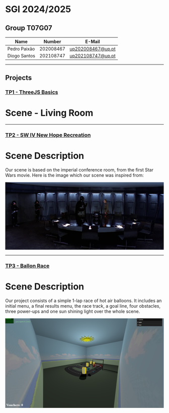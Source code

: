 # SGI 2024/2025

## Group T07G07
| Name             | Number    | E-Mail             |
| ---------------- | --------- | ------------------ |
| Pedro Paixão     | 202008467 | up202008467@up.pt  |
| Diogo Santos     | 202108747 | up202108747@up.pt  |

----

## Projects

### [TP1 - ThreeJS Basics](tp1)

# Scene - Living Room
-----

### [TP2 - SW IV New Hope Recreation](tp2)

# Scene Description

Our scene is based on the imperial conference room, from the first Star Wars movie. Here is the image which our scene was inspired from: 

![Image 0](tp2/screenshots/Screenshot_0.png)


----

### [TP3 - Ballon Race](tp3)

# Scene Description

Our project consists of a simple 1-lap race of hot air balloons. It includes an initial menu, a final results menu, the race track, a goal line, four obstacles, three power-ups and one sun shining light over the whole scene.

![Image 1](tp3/screenshots/overview.png)




